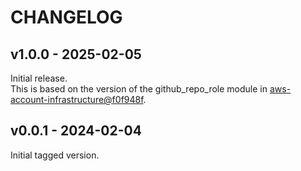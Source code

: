# CHANGELOG

## v1.0.0 - 2025-02-05

Initial release.  
This is based on the version of the github_repo_role module in [aws-account-infrastructure@f0f948f](https://github.com/wellcomecollection/aws-account-infrastructure/commit/f0f948f07ae386cde9ec115e50482dcda9500e59).

## v0.0.1 - 2024-02-04

Initial tagged version.